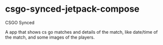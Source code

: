 # csgo-synced-jetpack-compose

CSGO Synced

A app that shows cs go matches and details of the match, like date/time of the match, and some images of the players.
